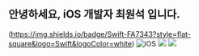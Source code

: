 ## 안녕하세요, iOS 개발자 최원석 입니다.
(https://img.shields.io/badge/Swift-FA7343?style=flat-square&logo=Swift&logoColor=white)
![iOS](https://img.shields.io/badge/iOS-222222?style=flat-square&logo=Apple&logoColor=white)
<img src="https://img.shields.io/badge/Xcode-147EFB?style=flat-square&logo=Xcode&logoColor=white"/></a>
<img src="https://img.shields.io/badge/ReactiveX-B7178C?style=flat-square&logo=ReactiveX&logoColor=white"/></a>

<!--
**cws653/cws653** is a ✨ _special_ ✨ repository because its `README.md` (this file) appears on your GitHub profile.

Here are some ideas to get you started:

- 🔭 I’m currently working on ...
- 🌱 I’m currently learning ...
- 👯 I’m looking to collaborate on ...
- 🤔 I’m looking for help with ...
- 💬 Ask me about ...
- 📫 How to reach me: ...
- 😄 Pronouns: ...
- ⚡ Fun fact: ...
-->
